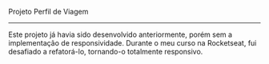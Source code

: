 Projeto Perfil de Viagem
<hr> 
<p>Este projeto já havia sido desenvolvido anteriormente, porém sem a implementação de responsividade. Durante o meu curso na Rocketseat, fui desafiado a refatorá-lo, tornando-o totalmente responsivo.</p>
